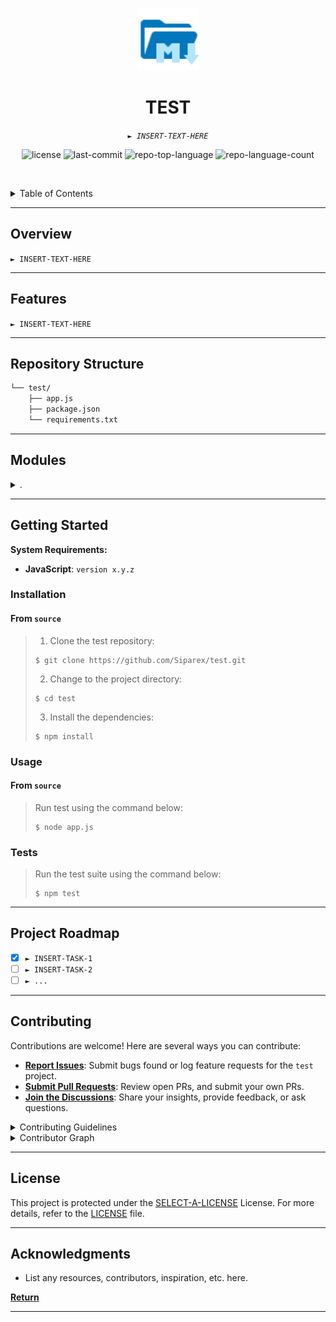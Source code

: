 <p align="center">
  <img src="https://raw.githubusercontent.com/PKief/vscode-material-icon-theme/ec559a9f6bfd399b82bb44393651661b08aaf7ba/icons/folder-markdown-open.svg" width="100" alt="project-logo">
</p>
<p align="center">
    <h1 align="center">TEST</h1>
</p>
<p align="center">
    <em><code>► INSERT-TEXT-HERE</code></em>
</p>
<p align="center">
	<img src="https://img.shields.io/github/license/Siparex/test.git?style=default&logo=opensourceinitiative&logoColor=white&color=0080ff" alt="license">
	<img src="https://img.shields.io/github/last-commit/Siparex/test.git?style=default&logo=git&logoColor=white&color=0080ff" alt="last-commit">
	<img src="https://img.shields.io/github/languages/top/Siparex/test.git?style=default&color=0080ff" alt="repo-top-language">
	<img src="https://img.shields.io/github/languages/count/Siparex/test.git?style=default&color=0080ff" alt="repo-language-count">
<p>
<p align="center">
	<!-- default option, no dependency badges. -->
</p>

<br><!-- TABLE OF CONTENTS -->
<details>
  <summary>Table of Contents</summary><br>

- [ Overview](#-overview)
- [ Features](#-features)
- [ Repository Structure](#-repository-structure)
- [ Modules](#-modules)
- [ Getting Started](#-getting-started)
  - [ Installation](#-installation)
  - [ Usage](#-usage)
  - [ Tests](#-tests)
- [ Project Roadmap](#-project-roadmap)
- [ Contributing](#-contributing)
- [ License](#-license)
- [ Acknowledgments](#-acknowledgments)
</details>
<hr>

##  Overview

<code>► INSERT-TEXT-HERE</code>

---

##  Features

<code>► INSERT-TEXT-HERE</code>

---

##  Repository Structure

```sh
└── test/
    ├── app.js
    ├── package.json
    └── requirements.txt
```

---

##  Modules

<details closed><summary>.</summary>

| File                                                                                 | Summary                         |
| ---                                                                                  | ---                             |
| [app.js](https://github.com/Siparex/test.git/blob/master/app.js)                     | <code>► INSERT-TEXT-HERE</code> |
| [package.json](https://github.com/Siparex/test.git/blob/master/package.json)         | <code>► INSERT-TEXT-HERE</code> |
| [requirements.txt](https://github.com/Siparex/test.git/blob/master/requirements.txt) | <code>► INSERT-TEXT-HERE</code> |

</details>

---

##  Getting Started

**System Requirements:**

* **JavaScript**: `version x.y.z`

###  Installation

<h4>From <code>source</code></h4>

> 1. Clone the test repository:
>
> ```console
> $ git clone https://github.com/Siparex/test.git
> ```
>
> 2. Change to the project directory:
> ```console
> $ cd test
> ```
>
> 3. Install the dependencies:
> ```console
> $ npm install
> ```

###  Usage

<h4>From <code>source</code></h4>

> Run test using the command below:
> ```console
> $ node app.js
> ```

###  Tests

> Run the test suite using the command below:
> ```console
> $ npm test
> ```

---

##  Project Roadmap

- [X] `► INSERT-TASK-1`
- [ ] `► INSERT-TASK-2`
- [ ] `► ...`

---

##  Contributing

Contributions are welcome! Here are several ways you can contribute:

- **[Report Issues](https://github.com/Siparex/test.git/issues)**: Submit bugs found or log feature requests for the `test` project.
- **[Submit Pull Requests](https://github.com/Siparex/test.git/blob/main/CONTRIBUTING.md)**: Review open PRs, and submit your own PRs.
- **[Join the Discussions](https://github.com/Siparex/test.git/discussions)**: Share your insights, provide feedback, or ask questions.

<details closed>
<summary>Contributing Guidelines</summary>

1. **Fork the Repository**: Start by forking the project repository to your github account.
2. **Clone Locally**: Clone the forked repository to your local machine using a git client.
   ```sh
   git clone https://github.com/Siparex/test.git
   ```
3. **Create a New Branch**: Always work on a new branch, giving it a descriptive name.
   ```sh
   git checkout -b new-feature-x
   ```
4. **Make Your Changes**: Develop and test your changes locally.
5. **Commit Your Changes**: Commit with a clear message describing your updates.
   ```sh
   git commit -m 'Implemented new feature x.'
   ```
6. **Push to github**: Push the changes to your forked repository.
   ```sh
   git push origin new-feature-x
   ```
7. **Submit a Pull Request**: Create a PR against the original project repository. Clearly describe the changes and their motivations.
8. **Review**: Once your PR is reviewed and approved, it will be merged into the main branch. Congratulations on your contribution!
</details>

<details closed>
<summary>Contributor Graph</summary>
<br>
<p align="center">
   <a href="https://github.com{/Siparex/test.git/}graphs/contributors">
      <img src="https://contrib.rocks/image?repo=Siparex/test.git">
   </a>
</p>
</details>

---

##  License

This project is protected under the [SELECT-A-LICENSE](https://choosealicense.com/licenses) License. For more details, refer to the [LICENSE](https://choosealicense.com/licenses/) file.

---

##  Acknowledgments

- List any resources, contributors, inspiration, etc. here.

[**Return**](#-overview)

---
